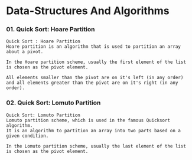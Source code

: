 # Data-Structures And Algorithms


### 01. Quick Sort: Hoare Partition

    Quick Sort : Hoare Partition
    Hoare partition is an algorithm that is used to partition an array about a pivot. 

    In the Hoare partition scheme, usually the first element of the list is chosen as the pivot element.

    All elements smaller than the pivot are on it's left (in any order) and all elements greater than the pivot are on it's right (in any order).

### 02. Quick Sort: Lomuto Partition

    Quick Sort: Lomuto Partition
    Lomuto partition scheme, which is used in the famous Quicksort algorithm. 
    It is an algorithm to partition an array into two parts based on a given condition.

    In the Lomuto partition scheme, usually the last element of the list is chosen as the pivot element.